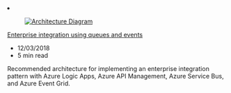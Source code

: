 <!-- This file is automatically generated by build/architectures/build_index.py. Any updates will be lost. -->

<!-- markdownlint-disable MD033 -->

<li class="grid-item item-column" data-categories="Integration Developer Tools ">
<article class="card">
    <div class="card-header has-margin-bottom-none" aria-hidden="true">
        <figure class="image diagram has-height-175 has-overflow-hidden level">
            <a href="/azure/architecture/reference-architectures/enterprise-integration/queues-events"><img src="/azure/architecture/browse/thumbs/queues-events.png" class="diagram" alt="Architecture Diagram" data-linktype="relative-path"></a>
        </figure>
    </div>
    <div class="card-content">
        <a class="card-content-title has-margin-top-none" href="/azure/architecture/reference-architectures/enterprise-integration/queues-events">
            <p>Enterprise integration using queues and events</p>
        </a>
        <ul class="card-content-metadata">
            <li>12/03/2018</li>
            <li>5 min read</li>
        </ul>
        <p class="card-content-description">Recommended architecture for implementing an enterprise integration pattern with Azure Logic Apps, Azure API Management, Azure Service Bus, and Azure Event Grid.</p>
        <div class="bottom-to-top-fade is-hidden-mobile"></div>
    </div>
</article>
</li>
